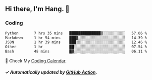 ## Hi there, I'm Hang. 👋

### Coding

<!--START_SECTION:waka-->

```txt
Python       7 hrs 35 mins   ██████████████▒░░░░░░░░░░   57.06 %
Markdown     1 hr 54 mins    ███▓░░░░░░░░░░░░░░░░░░░░░   14.39 %
JSON         1 hr 39 mins    ███░░░░░░░░░░░░░░░░░░░░░░   12.46 %
Other        1 hr            ██░░░░░░░░░░░░░░░░░░░░░░░   07.54 %
Bash         48 mins         █▓░░░░░░░░░░░░░░░░░░░░░░░   06.11 %
```

<!--END_SECTION:waka-->

🎉 Check My [Coding Calendar](https://github-chart-huhuhang.vercel.app/huhuhang).

##### ✓ Automatically updated by [GitHub Action](https://github.com/huhuhang/huhuhang/actions).

